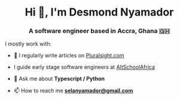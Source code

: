 

<h1 align="center">Hi 👋, I'm Desmond Nyamador</h1>
<h3 align="center">A software engineer based in Accra, Ghana 🇬🇭</h3>

I mostly work with:


- 📝 I regularly write articles on [Pluralsight.com](Pluralsight.com)

-  I guide early stage software engineers at [AltSchoolAfrica](altschoolafrica.com)

- 💬 Ask me about **Typescript / Python**

- 📫 How to reach me **selanyamador@gmail.com**





